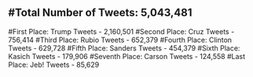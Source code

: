 #Total Number of Tweets: 5,043,481 
---
#First Place: Trump Tweets - 2,160,501
#Second Place: Cruz Tweets - 756,414
#Third Place: Rubio Tweets - 652,379
#Fourth Place: Clinton Tweets - 629,728
#Fifth Place: Sanders Tweets - 454,379
#Sixth Place: Kasich Tweets - 179,906
#Seventh Place: Carson Tweets - 124,558
#Last Place: Jeb! Tweets - 85,629
